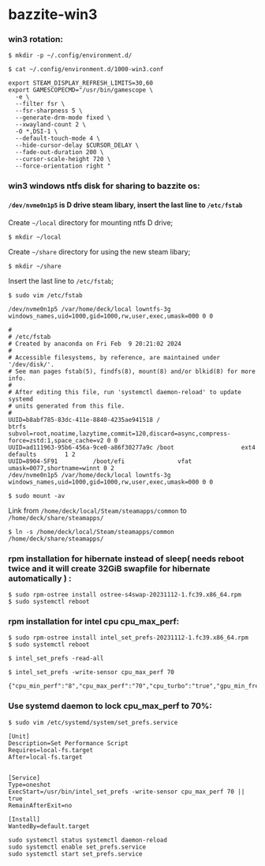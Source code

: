 # bazzite-win3

### win3 rotation:
```
$ mkdir -p ~/.config/environment.d/
```

```
$ cat ~/.config/environment.d/1000-win3.conf 
```
```
export STEAM_DISPLAY_REFRESH_LIMITS=30,60
export GAMESCOPECMD="/usr/bin/gamescope \
  -e \
  --filter fsr \
  --fsr-sharpness 5 \
  --generate-drm-mode fixed \
  --xwayland-count 2 \
  -O *,DSI-1 \
  --default-touch-mode 4 \
  --hide-cursor-delay $CURSOR_DELAY \
  --fade-out-duration 200 \
  --cursor-scale-height 720 \
  --force-orientation right "
```
### win3 windows ntfs disk for sharing to bazzite os:
#### `/dev/nvme0n1p5` is D drive steam libary, insert the last line to `/etc/fstab`

Create `~/local` directory for mounting ntfs D drive;
```
$ mkdir ~/local
```

Create `~/share` directory for using the new steam libary;
```
$ mkdir ~/share
```

Insert the last line to `/etc/fstab`;
```
$ sudo vim /etc/fstab
```
```
/dev/nvme0n1p5 /var/home/deck/local lowntfs-3g windows_names,uid=1000,gid=1000,rw,user,exec,umask=000 0 0
```

```
#
# /etc/fstab
# Created by anaconda on Fri Feb  9 20:21:02 2024
#
# Accessible filesystems, by reference, are maintained under '/dev/disk/'.
# See man pages fstab(5), findfs(8), mount(8) and/or blkid(8) for more info.
#
# After editing this file, run 'systemctl daemon-reload' to update systemd
# units generated from this file.
#
UUID=b8abf785-83dc-411e-8840-4235ae941518 /                       btrfs   subvol=root,noatime,lazytime,commit=120,discard=async,compress-force=zstd:1,space_cache=v2 0 0
UUID=ad111963-95b6-456a-9ce0-a86f30277a9c /boot                   ext4    defaults        1 2
UUID=8904-5F91          /boot/efi               vfat    umask=0077,shortname=winnt 0 2
/dev/nvme0n1p5 /var/home/deck/local lowntfs-3g windows_names,uid=1000,gid=1000,rw,user,exec,umask=000 0 0
```

```
$ sudo mount -av
```

Link from `/home/deck/local/Steam/steamapps/common` to `/home/deck/share/steamapps/`

```
$ ln -s /home/deck/local/Steam/steamapps/common /home/deck/share/steamapps/
```

### rpm installation for hibernate instead of sleep( needs reboot twice and it will create 32GiB swapfile for hibernate automatically ) :
```
$ sudo rpm-ostree install ostree-s4swap-20231112-1.fc39.x86_64.rpm
$ sudo systemctl reboot
```

### rpm installation for intel cpu cpu_max_perf:
```
$ sudo rpm-ostree install intel_set_prefs-20231112-1.fc39.x86_64.rpm
$ sudo systemctl reboot
```

```
$ intel_set_prefs -read-all
```

```
$ intel_set_prefs -write-sensor cpu_max_perf 70
```

```
{"cpu_min_perf":"8","cpu_max_perf":"70","cpu_turbo":"true","gpu_min_freq":"100","gpu_max_freq":"1300","gpu_min_limit":"350","gpu_max_limit":"1300","gpu_boost_freq":"1300","gpu_cur_freq":"350","cpu_governor":"powersave","intel_rapl_short":"40","intel_rapl_long":"162"}
```

### Use systemd daemon to lock cpu_max_perf to 70%:
```
$ sudo vim /etc/systemd/system/set_prefs.service
```
```
[Unit]
Description=Set Performance Script
Requires=local-fs.target
After=local-fs.target


[Service]
Type=oneshot
ExecStart=/usr/bin/intel_set_prefs -write-sensor cpu_max_perf 70 || true
RemainAfterExit=no

[Install]
WantedBy=default.target
```

```
sudo systemctl status systemctl daemon-reload
sudo systemctl enable set_prefs.service
sudo systemctl start set_prefs.service
```
